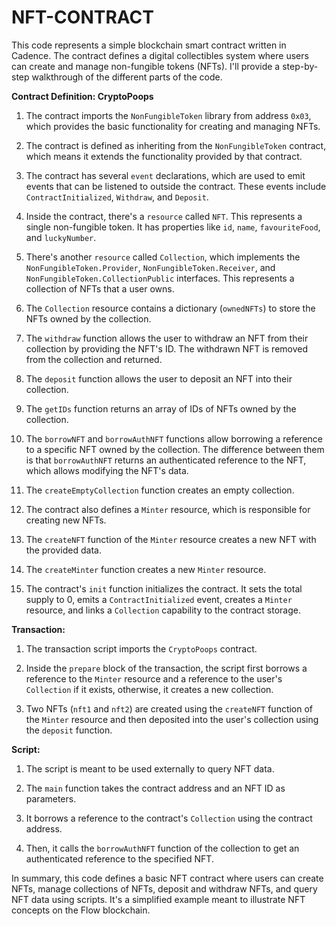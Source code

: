 # NFT-CONTRACT 
This code represents a simple blockchain smart contract written in Cadence. The contract defines a digital collectibles system where users can create and manage non-fungible tokens (NFTs). I'll provide a step-by-step walkthrough of the different parts of the code.

**Contract Definition: CryptoPoops**

1. The contract imports the `NonFungibleToken` library from address `0x03`, which provides the basic functionality for creating and managing NFTs.

2. The contract is defined as inheriting from the `NonFungibleToken` contract, which means it extends the functionality provided by that contract.

3. The contract has several `event` declarations, which are used to emit events that can be listened to outside the contract. These events include `ContractInitialized`, `Withdraw`, and `Deposit`.

4. Inside the contract, there's a `resource` called `NFT`. This represents a single non-fungible token. It has properties like `id`, `name`, `favouriteFood`, and `luckyNumber`.

5. There's another `resource` called `Collection`, which implements the `NonFungibleToken.Provider`, `NonFungibleToken.Receiver`, and `NonFungibleToken.CollectionPublic` interfaces. This represents a collection of NFTs that a user owns.

6. The `Collection` resource contains a dictionary (`ownedNFTs`) to store the NFTs owned by the collection.

7. The `withdraw` function allows the user to withdraw an NFT from their collection by providing the NFT's ID. The withdrawn NFT is removed from the collection and returned.

8. The `deposit` function allows the user to deposit an NFT into their collection.

9. The `getIDs` function returns an array of IDs of NFTs owned by the collection.

10. The `borrowNFT` and `borrowAuthNFT` functions allow borrowing a reference to a specific NFT owned by the collection. The difference between them is that `borrowAuthNFT` returns an authenticated reference to the NFT, which allows modifying the NFT's data.

11. The `createEmptyCollection` function creates an empty collection.

12. The contract also defines a `Minter` resource, which is responsible for creating new NFTs.

13. The `createNFT` function of the `Minter` resource creates a new NFT with the provided data.

14. The `createMinter` function creates a new `Minter` resource.

15. The contract's `init` function initializes the contract. It sets the total supply to 0, emits a `ContractInitialized` event, creates a `Minter` resource, and links a `Collection` capability to the contract storage.

**Transaction:**

1. The transaction script imports the `CryptoPoops` contract.

2. Inside the `prepare` block of the transaction, the script first borrows a reference to the `Minter` resource and a reference to the user's `Collection` if it exists, otherwise, it creates a new collection.

3. Two NFTs (`nft1` and `nft2`) are created using the `createNFT` function of the `Minter` resource and then deposited into the user's collection using the `deposit` function.

**Script:**

1. The script is meant to be used externally to query NFT data.

2. The `main` function takes the contract address and an NFT ID as parameters.

3. It borrows a reference to the contract's `Collection` using the contract address.

4. Then, it calls the `borrowAuthNFT` function of the collection to get an authenticated reference to the specified NFT.

In summary, this code defines a basic NFT contract where users can create NFTs, manage collections of NFTs, deposit and withdraw NFTs, and query NFT data using scripts. It's a simplified example meant to illustrate NFT concepts on the Flow blockchain.
